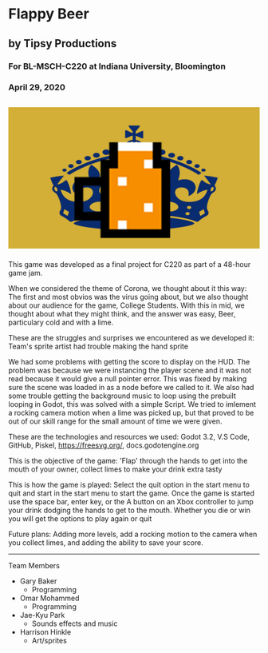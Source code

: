 # Flappy Beer
## by Tipsy Productions 
### For BL-MSCH-C220 at Indiana University, Bloomington
### April 29, 2020

![](Assets/FlappyBeer_Thumbnail.png)
---

This game was developed as a final project for C220 as part of a 48-hour game jam. 

When we considered the theme of Corona, we thought about it this way: The first and most obvios was the virus going about, but we also thought about our audience for the game, College Students. With this in mid, we thought about what they might think, and the answer was easy, Beer, particulary cold and with a lime.

These are the struggles and surprises we encountered as we developed it: Team's sprite artist had trouble making the hand sprite

We had some problems with getting the score to display on the HUD. The problem was because we were instancing the player scene and it was not read because it would give a null pointer error. This was fixed by making sure the scene was loaded in as a node before we called to it. We also had some trouble getting the background music to loop using the prebuilt looping in Godot, this was solved with a simple Script. We tried to imlement a rocking camera motion when a lime was picked up, but that proved to be out of our skill range for the small amount of time we were given.

These are the technologies and resources we used: Godot 3.2, V.S Code, GitHub, Piskel, https://freesvg.org/, docs.godotengine.org

This is the objective of the game: 'Flap' through the hands to get into the mouth of your owner, collect limes to make your drink extra tasty

This is how the game is played: Select the quit option in the start menu to quit and start in the start menu to start the game. Once the game is started use the space bar, enter key, or the A button on an Xbox controller to jump your drink dodging the hands to get to the mouth. Whether you die or win you will get the options to play again or quit

Future plans: Adding more levels, add a rocking motion to the camera when you collect limes, and adding the ability to save your score.

---

Team Members

  * Gary Baker
    * Programming
  * Omar Mohammed
    * Programming 
  * Jae-Kyu Park
    * Sounds effects and music
  * Harrison Hinkle
     * Art/sprites
